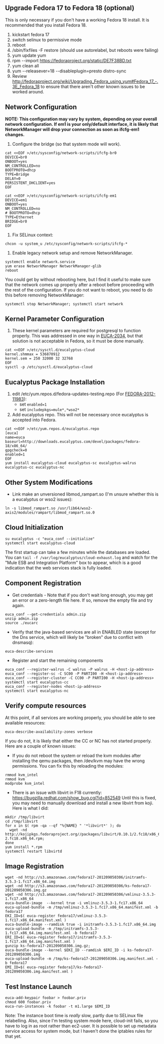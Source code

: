 ## Upgrade Fedora 17 to Fedora 18 (optional)

This is only necessary if you don't have a working Fedora 18 install.  It is recommended that you install Fedora 18.

1. kickstart fedora 17
1. switch selinux to permissive mode
1. reboot
1. /sbin/fixfiles -F restore (should use autorelabel, but reboots were failing)
1. yum update yum
1. rpm --import https://fedoraproject.org/static/DE7F38BD.txt
1. yum clean all
1. yum --releasever=18 --disableplugin=presto distro-sync
1. Review http://fedoraproject.org/wiki/Upgrading_Fedora_using_yum#Fedora_17_-.3E_Fedora_18 to ensure that there aren't other known issues to be worked around.

## Network Configuration

**NOTE: This configuration may vary by system, depending on your overall network configuration.  If em1 is your only/default interface, it is likely that NetworkManager will drop your connection as soon as ifcfg-em1 changes.**

1. Configure the bridge (so that system mode will work).
```
cat <<EOF >/etc/sysconfig/network-scripts/ifcfg-br0
DEVICE=br0
ONBOOT=yes
NM_CONTROLLED=no
BOOTPROTO=dhcp
TYPE=Bridge
DELAY=0
PERSISTENT_DHCLIENT=yes
EOF

cat <<EOF >/etc/sysconfig/network-scripts/ifcfg-em1
DEVICE=em1
ONBOOT=yes
NM_CONTROLLED=no
# BOOTPROTO=dhcp
TYPE=Ethernet
BRIDGE=br0
EOF
```
1. Fix SELinux context:
```
chcon -u system_u /etc/sysconfig/network-scripts/ifcfg-*
```
1. Enable legacy network setup and remove NetworkManager.
```
systemctl enable network.service
yum erase NetworkManager NetworkManager-glib
reboot
```

You could get by without rebooting here, but I find it useful to make sure that the network comes up properly after a reboot before proceeding with the rest of the configuration.  If you do not want to reboot, you need to do this before removing NetworkManager:
```
systemctl stop NetworkManager; systemctl start network
```

## Kernel Parameter Configuration

1. These kernel parameters are required for postgresql to function properly.  This was addressed in one way in [EUCA-2034](https://eucalyptus.atlassian.net/browse/EUCA-2034), but that solution is not acceptable in Fedora, so it must be done manually.
```
cat <<EOF >/etc/sysctl.d/eucalyptus-cloud
kernel.shmmax = 536870912
kernel.sem = 250 32000 32 32768
EOF
sysctl -p /etc/sysctl.d/eucalyptus-cloud
```

## Eucalyptus Package Installation

1. edit /etc/yum.repos.d/fedora-updates-testing.repo (For [FEDORA-2012-11983](https://admin.fedoraproject.org/updates/FEDORA-2012-11983/)):
   * set `enabled=1`
   * set `includepkgs=mule*,*wso2*`
1. Add eucalyptus repo. This will not be necessary once eucalyptus is accepted into Fedora.
```
cat <<EOF >/etc/yum.repos.d/eucalyptus.repo
[euca]
name=euca
baseurl=http://downloads.eucalyptus.com/devel/packages/fedora-18/x86_64/
gpgcheck=0
enabled=1
EOF
yum install eucalyptus-cloud eucalyptus-sc eucalyptus-walrus eucalyptus-cc eucalyptus-nc
```

## Other System Modifications

* Link make an unversioned libmod_rampart.so (I'm unsure whether this is a eucalyptus or wso2 issues):
```
ln -s libmod_rampart.so /usr/lib64/wso2-axis2/modules/rampart/libmod_rampart.so.0
```

## Cloud Initialization

```
su eucalyptus -c "euca_conf --initialize"
systemctl start eucalyptus-cloud
```

The first startup can take a few minutes while the databases are loaded.  You can `tail -f /var/log/eucalyptus/cloud-exhaust.log` and watch for the "Mule ESB and Integration Platform" box to appear, which is a good indication that the web services stack is fully loaded.

## Component Registration

* Get credentials - Note that if you don't wait long enough, you may get an error or a zero-length file here.  If so, remove the empty file and try again.
```
euca_conf --get-credentials admin.zip
unzip admin.zip
source ./eucarc
```

* Verify that the java-based services are all in ENABLED state (except for the Dns service, which will likely be "broken" due to conflict with dnsmasq):
```
euca-describe-services
```
* Register and start the remaining components
```
euca_conf --register-walrus -C walrus -P walrus -H <host-ip-address>
euca_conf --register-sc -C SC00 -P PARTI00 -H <host-ip-address>
euca_conf --register-cluster -C CC00 -P PARTI00 -H <host-ip-address>
systemctl start eucalyptus-cc
euca_conf --register-nodes <host-ip-address>
systemctl start eucalyptus-nc
```

## Verify compute resources

At this point, if all services are working properly, you should be able to see available resources:
```
euca-describe-availability-zones verbose
```

If you do not, it is likely that either the CC or NC has not started properly.  Here are a couple of known issues:

* If you do not reboot the system or reload the kvm modules after installing the qemu packages, then /dev/kvm may have the wrong permissions.  You can fix this by reloading the modules:
```
rmmod kvm_intel
rmmod kvm
modprobe kvm_intel
```
* There is an issue with libvirt in F18 currently:  https://bugzilla.redhat.com/show_bug.cgi?id=852549
Until this is fixed, you may need to manually download and install a new libvirt from koji.  Here is what I did:
```
mkdir /tmp/libvirt
cd /tmp/libvirt
for x in $( rpm -qa --qf "%{NAME} " '*libvirt*' ); do 
  wget -nd http://kojipkgs.fedoraproject.org//packages/libvirt/0.10.1/2.fc18/x86_64/${x}-0.10.1-2.fc18.x86_64.rpm;
done
yum install *.rpm
systemctl restart libvirtd
```

## Image Registration

```
wget -nd http://s3.amazonaws.com/fedora17-201209050306/initramfs-3.5.3-1.fc17.x86_64.img
wget -nd http://s3.amazonaws.com/fedora17-201209050306/ks-fedora17-201209050306.img.gz
wget -nd http://s3.amazonaws.com/fedora17-201209050306/vmlinuz-3.5.3-1.fc17.x86_64
euca-bundle-image  --kernel true -i vmlinuz-3.5.3-1.fc17.x86_64
euca-upload-bundle -m /tmp/vmlinuz-3.5.3-1.fc17.x86_64.manifest.xml -b fedora17
EKI_ID=$( euca-register fedora17/vmlinuz-3.5.3-1.fc17.x86_64.manifest.xml )
euca-bundle-image --ramdisk true -i initramfs-3.5.3-1.fc17.x86_64.img 
euca-upload-bundle -m /tmp/initramfs-3.5.3-1.fc17.x86_64.img.manifest.xml -b fedora17
ERI_ID=$( euca-register fedora17/initramfs-3.5.3-1.fc17.x86_64.img.manifest.xml )
gunzip ks-fedora17-201209050306.img.gz; 
euca-bundle-image --kernel $EKI_ID --ramdisk $ERI_ID -i ks-fedora17-201209050306.img
euca-upload-bundle -m /tmp/ks-fedora17-201209050306.img.manifest.xml -b fedora17
EMI_ID=$( euca-register fedora17/ks-fedora17-201209050306.img.manifest.xml )
```

## Test Instance Launch

```
euca-add-keypair foobar > foobar.priv
chmod 600 foobar.priv
euca-run-instances -k foobar -t m1.large $EMI_ID
```

Note: The instance boot time is _really_ slow, partly due to SELinux file relabelling.  Also, since I'm testing system mode here, cloud-init fails, so you have to log in as root rather than ec2-user.  It is possible to set up metadata service access for system mode, but I haven't done the iptables rules for that yet.